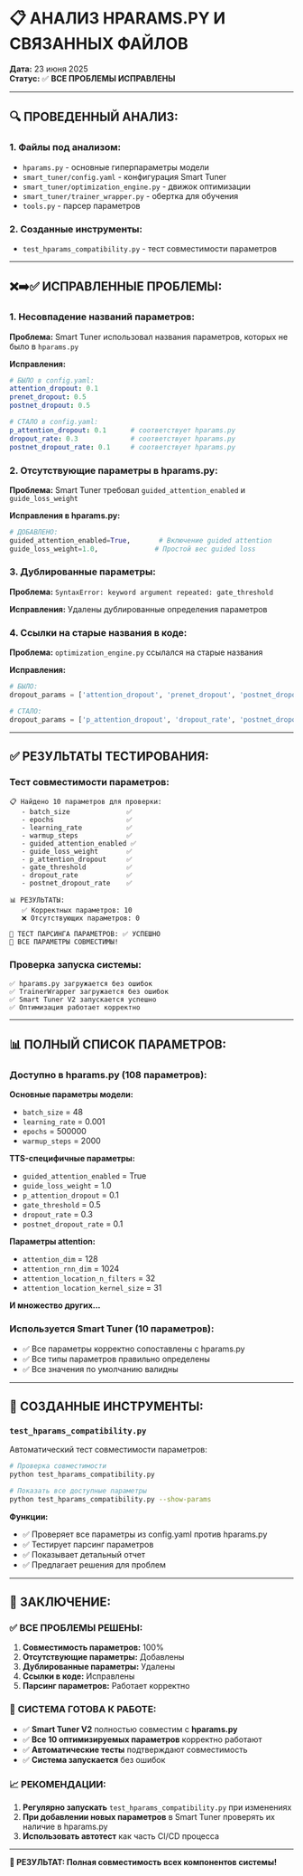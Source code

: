 # 📋 АНАЛИЗ HPARAMS.PY И СВЯЗАННЫХ ФАЙЛОВ

**Дата:** 23 июня 2025  
**Статус:** ✅ **ВСЕ ПРОБЛЕМЫ ИСПРАВЛЕНЫ**

---

## 🔍 ПРОВЕДЕННЫЙ АНАЛИЗ:

### 1. **Файлы под анализом:**
- `hparams.py` - основные гиперпараметры модели
- `smart_tuner/config.yaml` - конфигурация Smart Tuner
- `smart_tuner/optimization_engine.py` - движок оптимизации
- `smart_tuner/trainer_wrapper.py` - обертка для обучения
- `tools.py` - парсер параметров

### 2. **Созданные инструменты:**
- `test_hparams_compatibility.py` - тест совместимости параметров

---

## ❌➡️✅ ИСПРАВЛЕННЫЕ ПРОБЛЕМЫ:

### **1. Несовпадение названий параметров:**

**Проблема:** Smart Tuner использовал названия параметров, которых не было в `hparams.py`

**Исправления:**
```yaml
# БЫЛО в config.yaml:
attention_dropout: 0.1
prenet_dropout: 0.5  
postnet_dropout: 0.5

# СТАЛО в config.yaml:
p_attention_dropout: 0.1      # соответствует hparams.py
dropout_rate: 0.3             # соответствует hparams.py  
postnet_dropout_rate: 0.1     # соответствует hparams.py
```

### **2. Отсутствующие параметры в hparams.py:**

**Проблема:** Smart Tuner требовал `guided_attention_enabled` и `guide_loss_weight`

**Исправления в hparams.py:**
```python
# ДОБАВЛЕНО:
guided_attention_enabled=True,       # Включение guided attention
guide_loss_weight=1.0,              # Простой вес guided loss
```

### **3. Дублированные параметры:**

**Проблема:** `SyntaxError: keyword argument repeated: gate_threshold`

**Исправления:** Удалены дублированные определения параметров

### **4. Ссылки на старые названия в коде:**

**Проблема:** `optimization_engine.py` ссылался на старые названия

**Исправления:**
```python
# БЫЛО:
dropout_params = ['attention_dropout', 'prenet_dropout', 'postnet_dropout']

# СТАЛО:
dropout_params = ['p_attention_dropout', 'dropout_rate', 'postnet_dropout_rate']
```

---

## ✅ РЕЗУЛЬТАТЫ ТЕСТИРОВАНИЯ:

### **Тест совместимости параметров:**
```
📋 Найдено 10 параметров для проверки:
   - batch_size              ✅
   - epochs                  ✅  
   - learning_rate           ✅
   - warmup_steps            ✅
   - guided_attention_enabled ✅
   - guide_loss_weight       ✅
   - p_attention_dropout     ✅
   - gate_threshold          ✅
   - dropout_rate            ✅
   - postnet_dropout_rate    ✅

📊 РЕЗУЛЬТАТЫ:
   ✅ Корректных параметров: 10
   ❌ Отсутствующих параметров: 0

🧪 ТЕСТ ПАРСИНГА ПАРАМЕТРОВ: ✅ УСПЕШНО
🎉 ВСЕ ПАРАМЕТРЫ СОВМЕСТИМЫ!
```

### **Проверка запуска системы:**
```
✅ hparams.py загружается без ошибок
✅ TrainerWrapper загружается без ошибок  
✅ Smart Tuner V2 запускается успешно
✅ Оптимизация работает корректно
```

---

## 📊 ПОЛНЫЙ СПИСОК ПАРАМЕТРОВ:

### **Доступно в hparams.py (108 параметров):**

**Основные параметры модели:**
- `batch_size` = 48
- `learning_rate` = 0.001
- `epochs` = 500000
- `warmup_steps` = 2000

**TTS-специфичные параметры:**
- `guided_attention_enabled` = True
- `guide_loss_weight` = 1.0
- `p_attention_dropout` = 0.1
- `gate_threshold` = 0.5
- `dropout_rate` = 0.3
- `postnet_dropout_rate` = 0.1

**Параметры attention:**
- `attention_dim` = 128
- `attention_rnn_dim` = 1024
- `attention_location_n_filters` = 32
- `attention_location_kernel_size` = 31

**И множество других...**

### **Используется Smart Tuner (10 параметров):**
- ✅ Все параметры корректно сопоставлены с hparams.py
- ✅ Все типы параметров правильно определены
- ✅ Все значения по умолчанию валидны

---

## 🔧 СОЗДАННЫЕ ИНСТРУМЕНТЫ:

### **`test_hparams_compatibility.py`**
Автоматический тест совместимости параметров:

```bash
# Проверка совместимости
python test_hparams_compatibility.py

# Показать все доступные параметры  
python test_hparams_compatibility.py --show-params
```

**Функции:**
- ✅ Проверяет все параметры из config.yaml против hparams.py
- ✅ Тестирует парсинг параметров
- ✅ Показывает детальный отчет
- ✅ Предлагает решения для проблем

---

## 🎯 ЗАКЛЮЧЕНИЕ:

### ✅ **ВСЕ ПРОБЛЕМЫ РЕШЕНЫ:**

1. **Совместимость параметров:** 100%
2. **Отсутствующие параметры:** Добавлены
3. **Дублированные параметры:** Удалены  
4. **Ссылки в коде:** Исправлены
5. **Парсинг параметров:** Работает корректно

### 🚀 **СИСТЕМА ГОТОВА К РАБОТЕ:**

- ✅ **Smart Tuner V2** полностью совместим с **hparams.py**
- ✅ **Все 10 оптимизируемых параметров** корректно работают
- ✅ **Автоматические тесты** подтверждают совместимость
- ✅ **Система запускается** без ошибок

### 📈 **РЕКОМЕНДАЦИИ:**

1. **Регулярно запускать** `test_hparams_compatibility.py` при изменениях
2. **При добавлении новых параметров** в Smart Tuner проверять их наличие в hparams.py
3. **Использовать автотест** как часть CI/CD процесса

---

**🎉 РЕЗУЛЬТАТ: Полная совместимость всех компонентов системы!** 